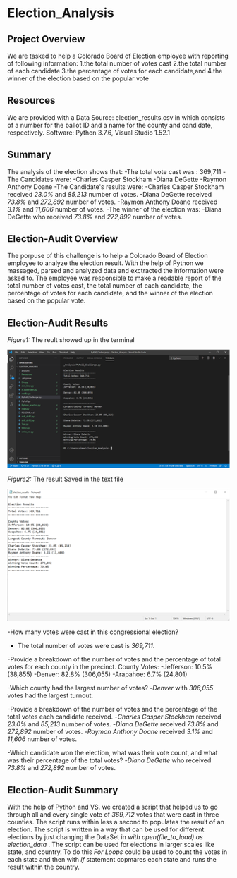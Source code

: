 # Election_Analysis

## Project Overview
We are tasked to help a Colorado Board of Election employee with reporting of following information:
1.the total number of votes cast
2.the total number of each candidate
3.the percentage of votes for each candidate,and
4.the winner of the election based on the popular vote

## Resources
We are provided with a Data Source: election_results.csv in which consists of a number for the ballot ID and a name for the county and candidate, respectively.
Software: Python 3.7.6, Visual Studio 1.52.1 

## Summary
The analysis of the election shows that: 
-The total vote cast was : 369,711
-The Candidates were:
   -Charles Casper Stockham
   -Diana DeGette
   -Raymon Anthony Doane
-The Candidate's results were:
  -Charles Casper Stockham received _23.0%_ and _85,213_ number of votes.
  -Diana DeGette received _73.8%_ and _272,892_ number of votes.
  -Raymon Anthony Doane received _3.1%_ and _11,606_ number of votes.
 -The winner of the election was:
  -Diana DeGette who received _73.8%_ and _272,892_ number of votes.
  
## Election-Audit Overview 
The porpuse of this challenge is to help a Colorado Board of Election employee to analyze the election result. With the help of Python we massaged, parsed and analyzed data and exctracted the information were asked to. The employee was responsible to make a readable report of the total number of votes cast, the total number of each candidate, the percentage of votes for each candidate, and the winner of the election based on the popular vote.

## Election-Audit Results
*Figure1:* The reult showed up in the terminal

![](Resources/Result.png)

*Figure2:* The result Saved in the text file

![](Resources/Results_text.png)


-How many votes were cast in this congressional election?
   - The total number of votes were cast is _369,711_.
   
-Provide a breakdown of the number of votes and the percentage of total votes for each county in the precinct.
   County Votes:
   -Jefferson: 10.5% (38,855)
   -Denver: 82.8% (306,055)
   -Arapahoe: 6.7% (24,801)
   
-Which county had the largest number of votes?
   -_Denver_ with _306,055_ votes had the largest turnout.

-Provide a breakdown of the number of votes and the percentage of the total votes each candidate received.
   -_Charles Casper Stockham_ received _23.0%_ and _85,213_ number of votes.
   -_Diana DeGette_ received _73.8%_ and _272,892_ number of votes.
   -_Raymon Anthony Doane_ received _3.1%_ and _11,606_ number of votes.
   
-Which candidate won the election, what was their vote count, and what was their percentage of the total votes?
   -_Diana DeGette_ who received _73.8%_ and _272,892_ number of votes.
   
## Election-Audit Summary
With the help of Python and VS. we created a script that helped us to go through all and every single vote of _369,712_ votes that were cast in three counties. The script runs within less a second to populates the result of an election. The script is written in a way that can be used for different elections by just changing the DataSet in _with open(file_to_load) as election_data_ . The script can be used for elections in larger scales like state, and country. To do this _For Loops_ could be used to count the votes in each state and then with _if_ statement copmares each state and runs the result within the country.
